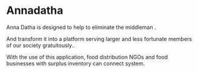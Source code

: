 # Annadatha

  Anna Datha is designed to help to eliminate the middleman .

  And transform it into a platform serving larger and less fortunate members of our society gratuitously.. 

  With the use of this application, food distribution NGOs and food businesses with surplus inventory can connect system.
